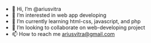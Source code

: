 - 👋 Hi, I’m @ariusvitra
- 👀 I’m interested in web app developing
- 🌱 I’m currently learning html-css, javascript, and php
- 💞️ I’m looking to collaborate on web-developing project
- 📫 How to reach me ariusvitra@gmail.com

<!---
ariusvitra/ariusvitra is a ✨ special ✨ repository because its `README.md` (this file) appears on your GitHub profile.
You can click the Preview link to take a look at your changes.
--->

